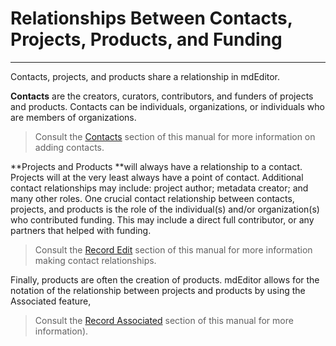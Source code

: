 # Relationships Between Contacts, Projects, Products, and Funding

---

Contacts, projects, and products share a relationship in mdEditor.

**Contacts** are the creators, curators, contributors, and funders of projects and products. Contacts can be individuals, organizations, or individuals who are members of organizations.

> Consult the [Contacts](/contacts.md) section of this manual for more information on adding contacts.

**Projects and Products **will always have a relationship to a contact. Projects will at the very least always have a point of contact. Additional contact relationships may include: project author; metadata creator; and many other roles. One crucial contact relationship between contacts, projects, and products is the role of the individual\(s\) and/or organization\(s\) who contributed funding. This may include a direct full contributor, or any partners that helped with funding. 

> Consult the [Record Edit](/record.md) section of this manual for more information making contact relationships.

Finally, products are often the creation of products. mdEditor allows for the notation of the relationship between projects and products by using the Associated feature, 

> Consult the [Record Associated](/record/record-associated.md) section of this manual for more information\).



